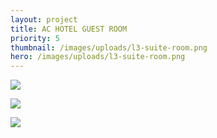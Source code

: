 ```yaml
---
layout: project
title: AC HOTEL GUEST ROOM
priority: 5
thumbnail: /images/uploads/l3-suite-room.png
hero: /images/uploads/l3-suite-room.png
---
```

![](/images/uploads/l3-suite-room.png)

![](/images/uploads/l3-jacuzzi.jpg)

![](/images/uploads/l19-suite-room.png)